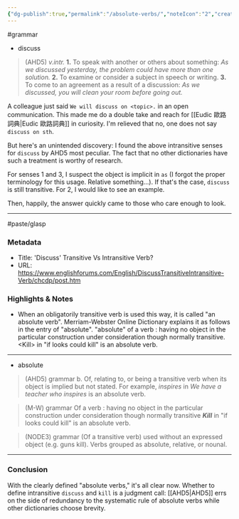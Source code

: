 ```yaml
---
{"dg-publish":true,"permalink":"/absolute-verbs/","noteIcon":"2","created":"","updated":""}
---
```


#grammar 
- discuss
>(AHD5) _v.intr._
**1.** To speak with another or others about something: _As we discussed yesterday, the problem could have more than one solution._
**2.** To examine or consider a subject in speech or writing.
**3.** To come to an agreement as a result of a discussion: _As we discussed, you will clean your room before going out._

A colleague just said `We will discuss on <topic>.` in an open communication. This made me do a double take and reach for [[Eudic 歐路詞典\|Eudic 歐路詞典]] in curiosity. I'm relieved that no, one does not say `discuss on sth`.

But here's an unintended discovery: I found the above intransitive senses for `discuss` by AHD5 most peculiar. The fact that no other dictionaries have such a treatment is worthy of research.

For senses 1 and 3, I suspect the object is implicit in `as` (I forgot the proper terminology for this usage. Relative something...). If that's the case, `discuss` is still transitive. For 2, I would like to see an example.

Then, happily, the answer quickly came to those who care enough to look.

---
#paste/glasp
### Metadata
- Title:  'Discuss' Transitive Vs Intransitive Verb?
- URL: https://www.englishforums.com/English/DiscussTransitiveIntransitive-Verb/chcdp/post.htm

### Highlights & Notes
- When an obligatorily transitive verb is used this way, it is called "an absolute verb". Merriam-Webster Online Dictionary explains it as follows in the entry of "absolute".  "absolute" of a verb : having no object in the particular construction under consideration though normally transitive. \<Kill\> in "if looks could kill" is an absolute verb.
---
- absolute

>(AHD5) grammar
 b. Of, relating to, or being a transitive verb when its object is implied but not stated. For example, _inspires_ in _We have a teacher who inspires_ is an absolute verb.

>(M-W) grammar
 Of a verb : having no object in the particular construction under consideration though normally transitive
 **_Kill_** in "if looks could kill" is an absolute verb.

>(NODE3) grammar
 (Of a transitive verb) used without an expressed object (e.g. guns kill).
 Verbs grouped as absolute, relative, or nounal.

---
### Conclusion

With the clearly defined "absolute verbs," it's all clear now. Whether to define intransitive `discuss` and `kill` is a judgment call: [[AHD5\|AHD5]] errs on the side of redundancy to the systematic rule of absolute verbs while other dictionaries choose brevity.